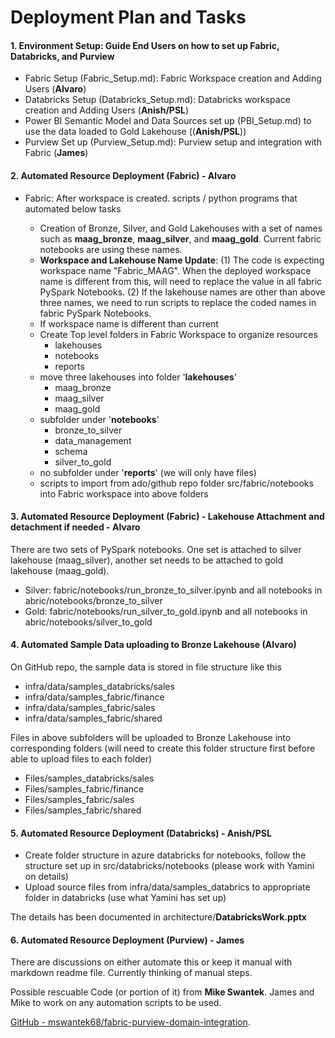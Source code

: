 

# **Deployment Plan and Tasks**

#### 1. Environment Setup: Guide End Users on how to set up Fabric, Databricks, and Purview 

- Fabric Setup (Fabric_Setup.md): Fabric Workspace creation and Adding Users (**Alvaro**)
- Databricks Setup (Databricks_Setup.md): Databricks workspace creation and Adding Users (**Anish/PSL**)
- Power BI Semantic Model and Data Sources set up (PBI_Setup.md) to use the data loaded to Gold Lakehouse ((**Anish/PSL**))
- Purview Set up (Purview_Setup.md): Purview setup and integration with Fabric (**James**)

#### 2. Automated Resource Deployment (Fabric) - Alvaro 

- Fabric: After workspace is created. scripts / python programs that automated below tasks 

  - Creation of Bronze, Silver, and Gold Lakehouses with a set of names such as **maag_bronze**, **maag_silver**, and **maag_gold**. Current fabric notebooks are using these names. 
  - **Workspace and Lakehouse Name Update**:  (1) The code is expecting workspace name "Fabric_MAAG". When the deployed workspace name is different from this, will need to replace the value in all fabric PySpark Notebooks. (2) If the lakehouse names are other than above three names, we need to run scripts to replace the coded names in fabric PySpark Notebooks.
  - If workspace name is different than current 
  - Create Top level folders in Fabric Workspace to organize resources 
    - lakehouses 
    - notebooks 
    - reports 
  - move three lakehouses into folder '**lakehouses**'
    - maag_bronze
    - maag_silver
    - maag_gold
  - subfolder under '**notebooks**'
    - bronze_to_silver
    - data_management
    - schema
    - silver_to_gold 
  - no subfolder under '**reports**'  (we will only have files)
  - scripts to import from ado/github repo folder src/fabric/notebooks into Fabric workspace into above folders 

#### 3. Automated Resource Deployment (Fabric) - Lakehouse Attachment and detachment if needed - Alvaro 

There are two sets of PySpark notebooks. One set is attached to silver lakehouse (maag_silver), another set needs to be attached to gold lakehouse (maag_gold).

- Silver: fabric/notebooks/run_bronze_to_silver.ipynb and all notebooks in abric/notebooks/bronze_to_silver 
- Gold: fabric/notebooks/run_silver_to_gold.ipynb and all notebooks in abric/notebooks/silver_to_gold 

#### 4. Automated Sample Data uploading to Bronze Lakehouse (**Alvaro**)

On GitHub repo, the sample data is stored in file structure like this 

- infra/data/samples_databricks/sales 
- infra/data/samples_fabric/finance 
- infra/data/samples_fabric/sales
- infra/data/samples_fabric/shared 

Files in above subfolders will be uploaded to Bronze Lakehouse into corresponding folders (will need to create this folder structure first before able to upload files to each folder)

- Files/samples_databricks/sales 
- Files/samples_fabric/finance 
- Files/samples_fabric/sales
- Files/samples_fabric/shared 

#### 5. Automated Resource Deployment (Databricks) - Anish/PSL 

- Create folder structure in azure databricks for notebooks, follow the structure set up in src/databricks/notebooks (please work with Yamini on details)
- Upload source files from infra/data/samples_databrics to appropriate folder in databricks (use what Yamini has set up)

The details has been documented in architecture/**DatabricksWork.pptx**

#### 6. Automated Resource Deployment (Purview) - James 

There are discussions on either automate this or keep it manual with markdown readme file. Currently thinking of manual steps. 

Possible rescuable Code (or portion of it) from **Mike Swantek**. James and Mike to work on any automation scripts to be used. 

[GitHub - mswantek68/fabric-purview-domain-integration](https://github.com/mswantek68/fabric-purview-domain-integration).



